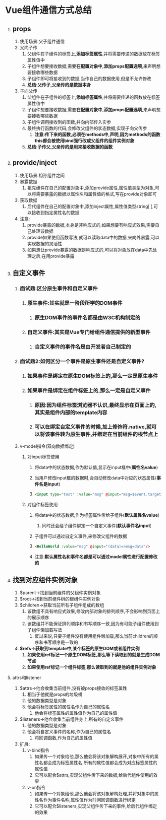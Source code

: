 # Vue组件通信方式总结

1. ## props

   1. 使用场景:父子组件通信
   2. 父向子传
      1. 父组件在子组件的标签上,**添加标签属性**,并将需要传递的数据放在标签属性值中
      2. 子组件想要接收数据,需要**在配置对象中,添加props配置选项**,来声明想要接收哪些数据
      3. 子组件即可将接收到的数据,当作自己的数据使用,但是不允许修改
      4. **总结:父传子,父亲传的是数据本身**
   3. 子向父传
      1. 父组件在子组件的标签上,**添加标签属性**,并将需要传递的函数放在标签属性值中
      2. 子组件想要接收数据,需要**在配置对象中,添加props配置选项**,来声明想要接收哪些数据
      3. 子组件调用接收到的函数,并向内部传入实参
      4. 最终执行函数的代码,会修改父组件的状态数据,实现子向父传参
         1. **注意:传下来的函数,必须在methods中,声明,因为methods的函数this都会被使用bind强行改成父组件的组件实例对象**
      5. **总结:子传父,父亲传的是用来接收数据的函数**

2. ## provide/inject

   1. 使用场景:祖孙组件之间
   2. 暴露数据
      1. 祖先组件在自己的配置对象中,添加provide属性,属性值类型为对象,可以将需要暴露的数据以属性名和属性值的格式,写在provide对象即可
   3. 获取数据
      1. 后代组件在自己的配置对象中,添加inject属性,属性值类型string[ ],可以接收到指定属性名的数据
   4. 注意:
      1. provide暴露的数据,本身是非响应式的,如果想要有响应式效果,需要自己处理该数据
      2. provide如果使用函数写法,就可以读取data中的数据,来向外暴露,可以实现数据的灵活性
      3. 如果想让provide暴露的数据是响应式的,可以将对象放在data中先处理之后,在用provide暴露

3. ## 自定义事件

   1. ### 面试题:区分原生事件和自定义事件

      1. ### 原生事件:其实就是一阶段所学的DOM事件

         1. ### 原生DOM事件的事件名都是由W3C机构制定的

      2. ### 自定义事件:其实是Vue专门给组件通信提供的新型事件

         1. ### 自定义事件的事件名是由开发者自己制定的

   2. ### 面试题2:如何区分一个事件是原生事件还是自定义事件?

      1. ### 如果事件是绑定在原生DOM标签上的,那么一定是原生事件

      2. ### 如果事件是绑定在组件标签上的,那么一定是自定义事件

         1. ### 原因:因为组件标签浏览器不认识,最终显示在页面上的,其实是组件内部的template内容

         2. ### 可以在绑定自定义事件的时候,加上修饰符.native,就可以将该事件转为原生事件,并绑定在当前组件的根节点上

   3. v-model指令(双向数据绑定)

      1. 对input标签使用

         1. 将data中的状态数据,作为默认值,显示在input框中(**属性名value**)

         2. 当用户修改input框的数据时,会自动修改data中对应的状态属性(**事件名是input**)

         3. ```html
            <input type="text" :value="msg" @input="msg=$event.target.value">
            ```

      2. 对组件标签使用

         1. 将data中的状态数据,作为标签属性传给子组件(**默认属性名value**)

            1. 同时还会给子组件绑定一个自定义事件(**默认事件名input**)

         2. 子组件可以通过自定义事件,来修改父组件的数据

         3. ```html
            <HelloWorld :value="msg" @input="(data)=>msg=data"/>
            ```

         4. 注意:**默认属性名和事件名都是可以通过model属性进行配置修改的**

4. ## 找到对应组件实例对象

   1. $parent->找到当前组件的父组件实例对象
   2. $root->找到当前组件树的根组件实例对象
   3. $children->获取当前所有子组件组成的数组
      1. 该数组不具有响应式效果,修改内部对象的排列顺序,不会影响到页面上的展示顺序
      2. 该数组并不能保证排列顺序和书写顺序一致,因为有可能子组件使用到了组件懒加载写法
         1. 反过来说,只要子组件没有使用组件懒加载,那么当前children的顺序和书写顺序是一致的
   4. **$refs->获取到template中,某个标签的原生DOM或者组件实例**
      1. **如果使用ref标记一个原生DOM标签,那么等下读取到的就是生成DOM节点**
      2. **如果使用ref标记一个组件标签,那么读取到的就是他的组件实例对象**

5. attrs和listener

   1. $attrs->他会收集当前组件,没有被props接收的标签属性
      1. 相当于他就是props的垃圾桶
      2. 他的数据类型是对象
      3. 他会将标签属性的属性名作为自己的属性名
         1. 他会将标签属性的属性值作为自己的属性值
   2. $listeners->他会收集当前组件身上,所有的自定义事件
      1. 他的数据类型是对象
      2. 他会将自定义事件的名称,作为自己的属性名
         1. 将回调函数,作为自己的属性值
   3. 扩展:
      1. v-bind指令
         1. 如果传一个对象给他,那么他会将该对象解构展开,对象中所有的属性名都会成为标签属性名,所有的属性值都会成为对应标签属性的属性值
         2. 它可以配合$attrs,实现父组件传下来的数据,给后代组件使用的效果
      2. v-on指令
         1. 如果传一个对象给他,那么他会将该对象解构处理,并将对象中的属性名作为事件名称,属性值作为时间回调函数进行绑定
         2. 它可以配合$listeners,实现父组件传下来的事件,给后代组件绑定的效果
